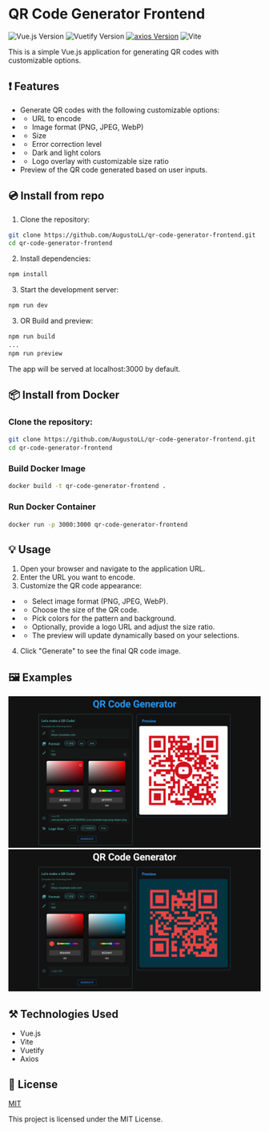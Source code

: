 # QR Code Generator Frontend
![Vue.js Version](https://img.shields.io/badge/vue-v20.11.0-green?style=for-the-badge&logo=vue.js&labelColor=%232b2b2d)
![Vuetify Version](https://img.shields.io/badge/v3.5.8-js?style=for-the-badge&logo=vuetify&label=vuetify&color=%231867c0)
[![axios Version](https://img.shields.io/badge/axios-v1.7.2-blue?style=for-the-badge&logo=axios)](https://www.npmjs.com/package/axios/v/1.7.2)
![Vite](https://img.shields.io/badge/v5.1.5-js?style=for-the-badge&logo=vite&label=Vite&color=%23a54ffe)


This is a simple Vue.js application for generating QR codes with customizable options.

## ❗️ Features

- Generate QR codes with the following customizable options:
- - URL to encode
- - Image format (PNG, JPEG, WebP)
- - Size
- - Error correction level
- - Dark and light colors
- - Logo overlay with customizable size ratio
- Preview of the QR code generated based on user inputs.

## 💿 Install from repo

1. Clone the repository:
```sh
git clone https://github.com/AugustoLL/qr-code-generator-frontend.git
cd qr-code-generator-frontend
```

2. Install dependencies:
```sh
npm install
```

3. Start the development server:
```sh
npm run dev
```

3. OR Build and preview:
```sh
npm run build
...
npm run preview
```

The app will be served at localhost:3000 by default.

## 📦 Install from Docker

### Clone the repository:
```sh
git clone https://github.com/AugustoLL/qr-code-generator-frontend.git
cd qr-code-generator-frontend
```

### Build Docker Image

```bash
docker build -t qr-code-generator-frontend .
```

### Run Docker Container

```bash
docker run -p 3000:3000 qr-code-generator-frontend
```

## 💡 Usage

1. Open your browser and navigate to the application URL.
2. Enter the URL you want to encode.
3. Customize the QR code appearance:
- - Select image format (PNG, JPEG, WebP).
- - Choose the size of the QR code.
- - Pick colors for the pattern and background.
- - Optionally, provide a logo URL and adjust the size ratio.
- - The preview will update dynamically based on your selections.
4. Click "Generate" to see the final QR code image.

## 🖼️ Examples

<img src="examples/example1.png" />
<img src="examples/example2.png" />


## ⚒️ Technologies Used

- Vue.js
- Vite
- Vuetify
- Axios


## 📑 License
[MIT](http://opensource.org/licenses/MIT)

This project is licensed under the MIT License.
